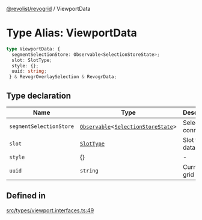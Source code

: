 [@revolist/revogrid](README.md) / ViewportData

# Type Alias: ViewportData

```ts
type ViewportData: {
  segmentSelectionStore: Observable<SelectionStoreState>;
  slot: SlotType;
  style: {};
  uuid: string;
 } & RevogrOverlaySelection & RevogrData;
```

## Type declaration

| Name | Type | Description | Defined in |
| ------ | ------ | ------ | ------ |
| `segmentSelectionStore` | [`Observable`](TypeAlias.Observable.md)\<[`SelectionStoreState`](TypeAlias.SelectionStoreState.md)\> | Selection connection | [src/types/viewport.interfaces.ts:51](https://github.com/revolist/revogrid/blob/04dd894203fb683ca28026a56e8b7c79feca958d/src/types/viewport.interfaces.ts#L51) |
| `slot` | [`SlotType`](TypeAlias.SlotType.md) | Slot to put data | [src/types/viewport.interfaces.ts:54](https://github.com/revolist/revogrid/blob/04dd894203fb683ca28026a56e8b7c79feca958d/src/types/viewport.interfaces.ts#L54) |
| `style` | \{\} | - | [src/types/viewport.interfaces.ts:58](https://github.com/revolist/revogrid/blob/04dd894203fb683ca28026a56e8b7c79feca958d/src/types/viewport.interfaces.ts#L58) |
| `uuid` | `string` | Current grid uniq Id | [src/types/viewport.interfaces.ts:57](https://github.com/revolist/revogrid/blob/04dd894203fb683ca28026a56e8b7c79feca958d/src/types/viewport.interfaces.ts#L57) |

## Defined in

[src/types/viewport.interfaces.ts:49](https://github.com/revolist/revogrid/blob/04dd894203fb683ca28026a56e8b7c79feca958d/src/types/viewport.interfaces.ts#L49)
